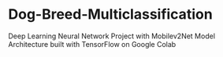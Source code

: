 # Dog-Breed-Multiclassification
Deep Learning Neural Network Project with Mobilev2Net Model Architecture built with TensorFlow on Google Colab
